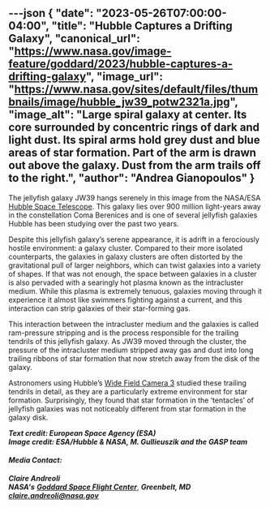---json
{
  "date": "2023-05-26T07:00:00-04:00",
  "title": "Hubble Captures a Drifting Galaxy",
  "canonical_url": "https://www.nasa.gov/image-feature/goddard/2023/hubble-captures-a-drifting-galaxy",
  "image_url": "https://www.nasa.gov/sites/default/files/thumbnails/image/hubble_jw39_potw2321a.jpg",
  "image_alt": "Large spiral galaxy at center. Its core surrounded by concentric rings of dark and light dust. Its spiral arms hold grey dust and blue areas of star formation. Part of the arm is drawn out above the galaxy. Dust from the arm trails off to the right.",
  "author": "Andrea Gianopoulos"
}
---

The jellyfish galaxy JW39 hangs serenely in this image from the NASA/ESA [Hubble Space Telescope](/mission_pages/hubble/main/index.html). This galaxy lies over 900 million light-years away in the constellation Coma Berenices and is one of several jellyfish galaxies Hubble has been studying over the past two years.

Despite this jellyfish galaxy’s serene appearance, it is adrift in a ferociously hostile environment: a galaxy cluster. Compared to their more isolated counterparts, the galaxies in galaxy clusters are often distorted by the gravitational pull of larger neighbors, which can twist galaxies into a variety of shapes. If that was not enough, the space between galaxies in a cluster is also pervaded with a searingly hot plasma known as the intracluster medium. While this plasma is extremely tenuous, galaxies moving through it experience it almost like swimmers fighting against a current, and this interaction can strip galaxies of their star-forming gas.

This interaction between the intracluster medium and the galaxies is called ram-pressure stripping and is the process responsible for the trailing tendrils of this jellyfish galaxy. As JW39 moved through the cluster, the pressure of the intracluster medium stripped away gas and dust into long trailing ribbons of star formation that now stretch away from the disk of the galaxy.

Astronomers using Hubble’s [Wide Field Camera 3](/content/observatory-instruments-wide-field-camera-3) studied these trailing tendrils in detail, as they are a particularly extreme environment for star formation. Surprisingly, they found that star formation in the ‘tentacles’ of jellyfish galaxies was not noticeably different from star formation in the galaxy disk.

_**Text credit: European Space Agency (ESA)  
Image credit: ESA/Hubble & NASA, M. Gullieuszik and the GASP team**_

#### **_Media Contact:_**

**_Claire Andreoli_**  
**_NASA's_** [**_Goddard Space Flight Center_**](http://www.nasa.gov/goddard), **_Greenbelt, MD_**  
[**_claire.andreoli@nasa.gov_**](mailto:claire.andreoli@nasa.gov)
